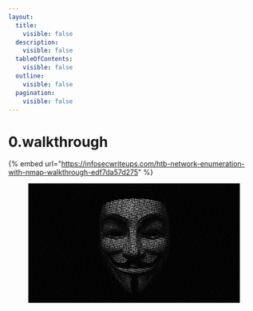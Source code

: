 ```yaml
---
layout:
  title:
    visible: false
  description:
    visible: false
  tableOfContents:
    visible: false
  outline:
    visible: false
  pagination:
    visible: false
---
```


# 0.walkthrough



{% embed url="https://infosecwriteups.com/htb-network-enumeration-with-nmap-walkthrough-edf7da57d275" %}

<figure><img src=".gitbook/assets/423529.jpg" alt=""><figcaption></figcaption></figure>
